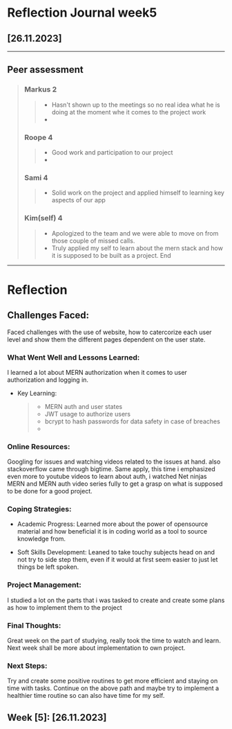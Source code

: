 # Reflection Journal week5

## [26.11.2023]

---

## Peer assessment

> ### Markus 2
>
> > - Hasn't shown up to the meetings so no real idea what he is doing at the moment whe it comes to the project work
> > -
>
> ### Roope 4
>
> > - Good work and participation to our project
> > -
>
> ### Sami 4
>
> > - Solid work on the project and applied himself to learning key aspects of our app
>
> ### Kim(self) 4
>
> > - Apologized to the team and we were able to move on from those couple of missed calls.
> > - Truly applied my self to learn about the mern stack and how it is supposed to be built as a project.
> >   End

---

# Reflection

## Challenges Faced:

Faced challenges with the use of website, how to catercorize each user level and show them the different pages dependent on the user state.

### What Went Well and Lessons Learned:

I learned a lot about MERN authorization when it comes to user authorization and logging in.

- Key Learning:
  > - MERN auth and user states
  > - JWT usage to authorize users
  > - bcrypt to hash passwords for data safety in case of breaches
  > -

### Online Resources:

Googling for issues and watching videos related to the issues at hand. also stackoverflow came through bigtime.
Same apply, this time i emphasized even more to youtube videos to learn about auth, i watched Net ninjas MERN and MERN auth video series fully to get a grasp on what is supposed to be done for a good project.

### Coping Strategies:

- Academic Progress: Learned more about the power of opensource material and how beneficial it is in coding world as a tool to source knowledge from.

- Soft Skills Development:
  Leaned to take touchy subjects head on and not try to side step them, even if it would at first seem easier to just let things be left spoken.

### Project Management:

I studied a lot on the parts that i was tasked to create and create some plans as how to implement them to the project

### Final Thoughts:

Great week on the part of studying, really took the time to watch and learn. Next week shall be more about implementation to own project.

### Next Steps:

Try and create some positive routines to get more efficient and staying on time with tasks.
Continue on the above path and maybe try to implement a healthier time routine so can also have time for my self.

## Week [5]: [26.11.2023]
